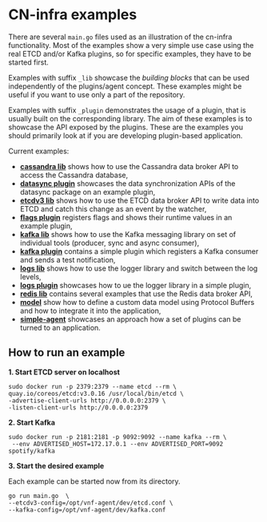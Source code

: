 # CN-infra examples

There are several `main.go` files used as an illustration of the cn-infra
functionality. Most of the examples show a very simple use case using the
real ETCD and/or Kafka plugins, so for specific examples, they have to be
started first.

Examples with suffix `_lib` showcase the *building blocks* that can be
used independently of the plugins/agent concept. These examples might be useful
if you want to use only a part of the repository.

Examples with suffix `_plugin` demonstrates the usage of a plugin, that is usually
built on the corresponding library. The aim of these examples is to showcase
the API exposed by the plugins. These are the examples you should primarily look at
if you are developing plugin-based application.

Current examples:
* **[cassandra lib](cassandra_lib)** shows how to use the Cassandra data broker API
  to access the Cassandra database,
* **[datasync plugin](datasync_plugin)** showcases the data synchronization APIs of
  the datasync package on an example plugin,
* **[etcdv3 lib](etcdv3_lib)** shows how to use the ETCD data broker API 
  to write data into ETCD and catch this change as an event by the watcher,
* **[flags plugin](flags_plugin/main.go)** registers flags and shows their 
  runtime values in an example plugin,
* **[kafka lib](kafka_lib)** shows how to use the Kafka messaging library
  on set of individual tools (producer, sync and async consumer),
* **[kafka plugin](kafka_plugin/main.go)** contains a simple plugin which registers a 
  Kafka consumer and sends a test notification,
* **[logs lib](logs_lib)** shows how to use the logger library and switch between 
  the log levels,
* **[logs plugin](logs_plugin)** showcases how to ue the logger library in a 
  simple plugin,
* **[redis lib](redis_lib)** contains several examples that use the Redis data 
  broker API,
* **[model](model)** show how to define a custom data model using Protocol Buffers
  and how to integrate it into the application,
* **[simple-agent](simple-agent)** showcases an approach how a set of plugins can 
  be turned to an application.

## How to run an example

 **1. Start ETCD server on localhost**

  ```
  sudo docker run -p 2379:2379 --name etcd --rm \
  quay.io/coreos/etcd:v3.0.16 /usr/local/bin/etcd \
  -advertise-client-urls http://0.0.0.0:2379 \
  -listen-client-urls http://0.0.0.0:2379
  ```

 **2. Start Kafka**

 ```
 sudo docker run -p 2181:2181 -p 9092:9092 --name kafka --rm \
  --env ADVERTISED_HOST=172.17.0.1 --env ADVERTISED_PORT=9092 spotify/kafka
 ```

 **3. Start the desired example**

 Each example can be started now from its directory.
 ```
 go run main.go  \
 --etcdv3-config=/opt/vnf-agent/dev/etcd.conf \
 --kafka-config=/opt/vnf-agent/dev/kafka.conf
 ```
